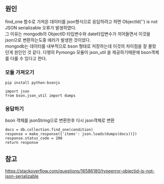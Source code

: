 ## 원인
find_one 함수로 가져온 데이터를 json형식으로 응답하려고 하면 ObjectId('') is not JSON serializable 오류가 발생하였다.  
그 이유는 mongodb의 ObjectID 타입변수와 date타입변수가 끼어들면서 이것을 json으로 변환하는도중 에러가 발생한 것이었다.  
mongodb는 데이터를 내부적으로 bson 형태로 저장하는데 이것의 차이점을 잘 몰랐던게 원인인 것 같다.
다행히 Pymongo 모듈이 json_util 을 제공하기때문에 bson객체를 다룰 수 있다고 한다.  


### 모듈 가져오기
```
pip install python-bsonjs
```
```
import json
from bson.json_util import dumps
```

### 응답하기
bson 객체를 jsonString으로 변환한후 다시 json객체로 변환
```
docs = db.collection.find_one(condition)
response = make_response({'items': json.loads(dumps(docs))})
response.status_code = 200
return response
```

## 참고
https://stackoverflow.com/questions/16586180/typeerror-objectid-is-not-json-serializable
